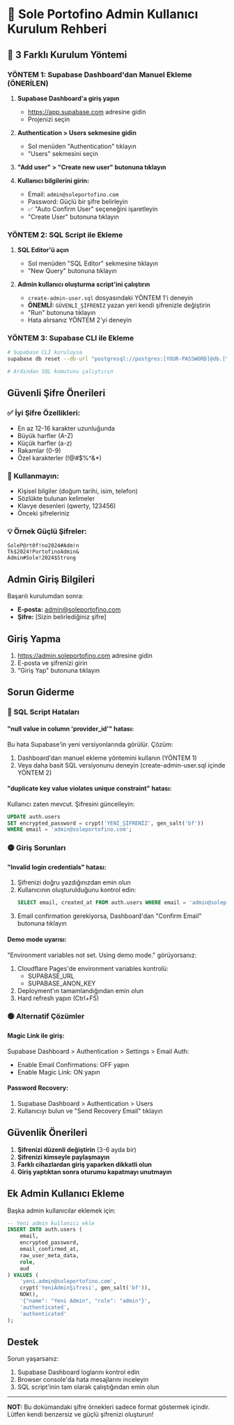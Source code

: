 # 🔐 Sole Portofino Admin Kullanıcı Kurulum Rehberi

## 🚀 3 Farklı Kurulum Yöntemi

### YÖNTEM 1: Supabase Dashboard'dan Manuel Ekleme (ÖNERİLEN)

1. **Supabase Dashboard'a giriş yapın**
   - https://app.supabase.com adresine gidin
   - Projenizi seçin

2. **Authentication > Users sekmesine gidin**
   - Sol menüden "Authentication" tıklayın
   - "Users" sekmesini seçin

3. **"Add user" > "Create new user" butonuna tıklayın**

4. **Kullanıcı bilgilerini girin:**
   - Email: `admin@soleportofino.com`
   - Password: Güçlü bir şifre belirleyin
   - ✅ "Auto Confirm User" seçeneğini işaretleyin
   - "Create User" butonuna tıklayın

### YÖNTEM 2: SQL Script ile Ekleme

1. **SQL Editor'ü açın**
   - Sol menüden "SQL Editor" sekmesine tıklayın
   - "New Query" butonuna tıklayın

2. **Admin kullanıcı oluşturma script'ini çalıştırın**
   - `create-admin-user.sql` dosyasındaki YÖNTEM 1'i deneyin
   - **ÖNEMLİ:** `GÜVENLİ_ŞİFRENİZ` yazan yeri kendi şifrenizle değiştirin
   - "Run" butonuna tıklayın
   - Hata alırsanız YÖNTEM 2'yi deneyin

### YÖNTEM 3: Supabase CLI ile Ekleme

```bash
# Supabase CLI kuruluysa
supabase db reset --db-url "postgresql://postgres:[YOUR-PASSWORD]@db.[YOUR-PROJECT-REF].supabase.co:5432/postgres"

# Ardından SQL komutunu çalıştırın
```

## Güvenli Şifre Önerileri

### ✅ İyi Şifre Özellikleri:
- En az 12-16 karakter uzunluğunda
- Büyük harfler (A-Z)
- Küçük harfler (a-z)
- Rakamlar (0-9)
- Özel karakterler (!@#$%^&*)

### 🚫 Kullanmayın:
- Kişisel bilgiler (doğum tarihi, isim, telefon)
- Sözlükte bulunan kelimeler
- Klavye desenleri (qwerty, 123456)
- Önceki şifreleriniz

### 💡 Örnek Güçlü Şifreler:
```
SoleP@rt0f!no2024#Adm!n
Tk$2024!PortofinoAdmin&
Admin#Sole!2024$Strong
```

## Admin Giriş Bilgileri

Başarılı kurulumdan sonra:
- **E-posta:** admin@soleportofino.com
- **Şifre:** [Sizin belirlediğiniz şifre]

## Giriş Yapma

1. https://admin.soleportofino.com adresine gidin
2. E-posta ve şifrenizi girin
3. "Giriş Yap" butonuna tıklayın

## Sorun Giderme

### 🔴 SQL Script Hataları

#### "null value in column 'provider_id'" hatası:
Bu hata Supabase'in yeni versiyonlarında görülür. Çözüm:
1. Dashboard'dan manuel ekleme yöntemini kullanın (YÖNTEM 1)
2. Veya daha basit SQL versiyonunu deneyin (create-admin-user.sql içinde YÖNTEM 2)

#### "duplicate key value violates unique constraint" hatası:
Kullanıcı zaten mevcut. Şifresini güncelleyin:
```sql
UPDATE auth.users 
SET encrypted_password = crypt('YENİ_ŞİFRENİZ', gen_salt('bf'))
WHERE email = 'admin@soleportofino.com';
```

### 🟡 Giriş Sorunları

#### "Invalid login credentials" hatası:
1. Şifrenizi doğru yazdığınızdan emin olun
2. Kullanıcının oluşturulduğunu kontrol edin:
   ```sql
   SELECT email, created_at FROM auth.users WHERE email = 'admin@soleportofino.com';
   ```
3. Email confirmation gerekiyorsa, Dashboard'dan "Confirm Email" butonuna tıklayın

#### Demo mode uyarısı:
"Environment variables not set. Using demo mode." görüyorsanız:
1. Cloudflare Pages'de environment variables kontrolü:
   - SUPABASE_URL
   - SUPABASE_ANON_KEY
2. Deployment'ın tamamlandığından emin olun
3. Hard refresh yapın (Ctrl+F5)

### 🟢 Alternatif Çözümler

#### Magic Link ile giriş:
Supabase Dashboard > Authentication > Settings > Email Auth:
- Enable Email Confirmations: OFF yapın
- Enable Magic Link: ON yapın

#### Password Recovery:
1. Supabase Dashboard > Authentication > Users
2. Kullanıcıyı bulun ve "Send Recovery Email" tıklayın

## Güvenlik Önerileri

1. **Şifrenizi düzenli değiştirin** (3-6 ayda bir)
2. **Şifrenizi kimseyle paylaşmayın**
3. **Farklı cihazlardan giriş yaparken dikkatli olun**
4. **Giriş yaptıktan sonra oturumu kapatmayı unutmayın**

## Ek Admin Kullanıcı Ekleme

Başka admin kullanıcılar eklemek için:
```sql
-- Yeni admin kullanıcı ekle
INSERT INTO auth.users (
    email,
    encrypted_password,
    email_confirmed_at,
    raw_user_meta_data,
    role,
    aud
) VALUES (
    'yeni.admin@soleportofino.com',
    crypt('YeniAdminŞifresi', gen_salt('bf')),
    NOW(),
    '{"name": "Yeni Admin", "role": "admin"}',
    'authenticated',
    'authenticated'
);
```

## Destek

Sorun yaşarsanız:
1. Supabase Dashboard loglarını kontrol edin
2. Browser console'da hata mesajlarını inceleyin
3. SQL script'inin tam olarak çalıştığından emin olun

---

**NOT:** Bu dokümandaki şifre örnekleri sadece format göstermek içindir. Lütfen kendi benzersiz ve güçlü şifrenizi oluşturun!